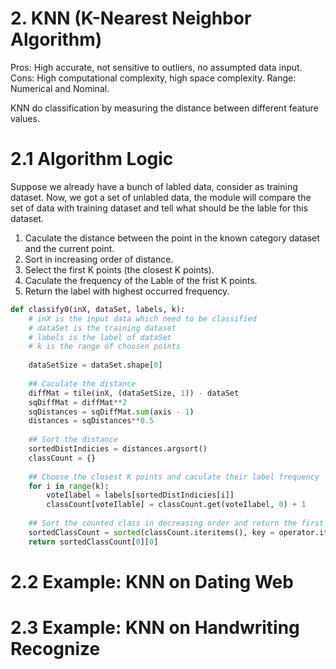# 2. KNN (K-Nearest Neighbor Algorithm)
Pros: High accurate, not sensitive to outliers, no assumpted data input.
Cons: High computational complexity, high space complexity.
Range: Numerical and Nominal.

KNN do classification by measuring the distance between different feature values.

# 2.1 Algorithm Logic
Suppose we already have a bunch of labled data, consider as training dataset.
Now, we got a set of unlabled data, the module will compare the set of data with training dataset and tell what should be the lable for this dataset.

1. Caculate the distance between the point in the known category dataset and the current point.
2. Sort in increasing order of distance.
3. Select the first K points (the closest K points).
4. Caculate the frequency of the Lable of the frist K points.
5. Return the label with highest occurred frequency.
```Python
def classify0(inX, dataSet, labels, k):
    # inX is the input data which need to be classified
    # dataSet is the training dataset
    # labels is the label of dataSet
    # k is the range of choosen points
    
    dataSetSize = dataSet.shape[0]
    
    ## Caculate the distance
    diffMat = tile(inX, (dataSetSize, 1)) - dataSet
    sqDiffMat = diffMat**2
    sqDistances = sqDiffMat.sum(axis - 1)
    distances = sqDistances**0.5
    
    ## Sort the distance
    sortedDistIndicies = distances.argsort()
    classCount = {}
    
    ## Choose the closest K points and caculate their label frequency 
    for i in range(k):
        voteIlabel = labels[sortedDistIndicies[i]]
        classCount[voteIlable] = classCount.get(voteIlabel, 0) + 1
    
    ## Sort the counted class in decreasing order and return the first one (Label with highest frequency)
    sortedClassCount = sorted(classCount.iteritems(), key = operator.itemgetter(1), reverse = True)
    return sortedClassCount[0][0]
```

# 2.2 Example: KNN on Dating Web
# 2.3 Example: KNN on Handwriting Recognize
